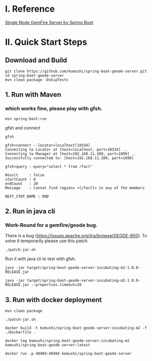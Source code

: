# I. Reference
[Single Node GemFire Server by Spring Boot](https://github.com/komushi/spring-boot-gemfire-server)

# II. Quick Start Steps 

## Download and Build

```
git clone https://github.com/komushi/spring-boot-geode-server.git
cd spring-boot-geode-server
mvn clean package -DskipTests
```

## 1. Run with Maven

### which works fine, please play with gfsh.

```
mvn spring-boot:run
```

gfsh and connect

```
gfsh
```

```
gfsh>connect --locator=localhost[10334]
Connecting to Locator at [host=localhost, port=10334] ..
Connecting to Manager at [host=192.168.11.109, port=1099] ..
Successfully connected to: [host=192.168.11.109, port=1099]
```

```
gfsh>query --query="select * from /fact"

Result     : false
startCount : 0
endCount   : 20
Message    : Cannot find regions <[/fact]> in any of the members

NEXT_STEP_NAME : END
```

## 2. Run in java cli

### Work-Round for a gemfire/geode bug.
There is a bug (https://issues.apache.org/jira/browse/GEODE-800). To solve it temporarily please use this patch.
```
./patch-jar.sh
```

Run it with java cli to test with gfsh.

```
java -jar target/spring-boot-geode-server-incubating-m2-1.0.0-RELEASE.jar

java -jar target/spring-boot-geode-server-incubating-m2-1.0.0-RELEASE.jar --properties.timeout=20
```

## 3. Run with docker deployment

```
mvn clean package

./patch-jar.sh

docker build -t komushi/spring-boot-geode-server:incubating-m2 -f ./Dockerfile .

docker tag komushi/spring-boot-geode-server:incubating-m2 komushi/spring-boot-geode-server:latest

docker run -p 40404:40404 komushi/spring-boot-geode-server
```